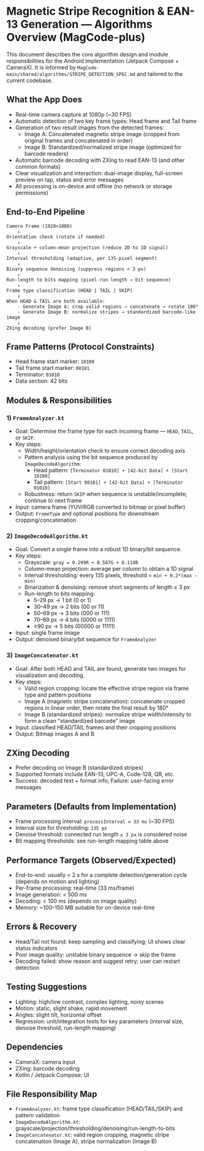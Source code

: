 # Magnetic Stripe Recognition & EAN-13 Generation — Algorithms Overview (MagCode-plus)

This document describes the core algorithm design and module responsibilities for the Android implementation (Jetpack Compose + CameraX). It is informed by `MagCode-main/shared/algorithms/STRIPE_DETECTION_SPEC.md` and tailored to the current codebase.

## What the App Does
- Real-time camera capture at 1080p (~30 FPS)
- Automatic detection of two key frame types: Head frame and Tail frame
- Generation of two result images from the detected frames:
  - Image A: Concatenated magnetic stripe image (cropped from original frames and concatenated in order)
  - Image B: Standardized/normalized stripe image (optimized for barcode readers)
- Automatic barcode decoding with ZXing to read EAN-13 (and other common formats)
- Clear visualization and interaction: dual-image display, full-screen preview on tap, status and error messages
- All processing is on-device and offline (no network or storage permissions)

## End-to-End Pipeline
```
Camera Frame (1920×1080)
    ↓
Orientation check (rotate if needed)
    ↓
Grayscale + column-mean projection (reduce 2D to 1D signal)
    ↓
Interval thresholding (adaptive, per 135-pixel segment)
    ↓
Binary sequence denoising (suppress regions < 3 px)
    ↓
Run-length to bits mapping (pixel-run length → bit sequence)
    ↓
Frame type classification (HEAD | TAIL | SKIP)
    ↓
When HEAD & TAIL are both available:
    - Generate Image A: crop valid regions → concatenate → rotate 180°
    - Generate Image B: normalize stripes → standardized barcode-like image
    ↓
ZXing decoding (prefer Image B)
```

## Frame Patterns (Protocol Constraints)
- Head frame start marker: `10100`
- Tail frame start marker: `00101`
- Terminator: `01010`
- Data section: 42 bits

## Modules & Responsibilities

### 1) `FrameAnalyzer.kt`
- Goal: Determine the frame type for each incoming frame — `HEAD`, `TAIL`, or `SKIP`.
- Key steps:
  - Width/height/orientation check to ensure correct decoding axis
  - Pattern analysis using the bit sequence produced by `ImageDecodeAlgorithm`:
    - Head pattern: `[Terminator 01010] + [42-bit Data] + [Start 10100]`
    - Tail pattern: `[Start 00101] + [42-bit Data] + [Terminator 01010]`
  - Robustness: return `SKIP` when sequence is unstable/incomplete; continue to next frame
- Input: camera frame (YUV/RGB converted to bitmap or pixel buffer)
- Output: `FrameType` and optional positions for downstream cropping/concatenation

### 2) `ImageDecodeAlgorithm.kt`
- Goal: Convert a single frame into a robust 1D binary/bit sequence.
- Key steps:
  - Grayscale: `gray = 0.299R + 0.587G + 0.114B`
  - Column-mean projection: average per column to obtain a 1D signal
  - Interval thresholding: every 135 pixels, threshold = `min + 0.2*(max - min)`
  - Binarization & denoising: remove short segments of length ≤ 3 px
  - Run-length to bits mapping:
    - 5–29 px → 1 bit (0 or 1)
    - 30–49 px → 2 bits (00 or 11)
    - 50–69 px → 3 bits (000 or 111)
    - 70–89 px → 4 bits (0000 or 1111)
    - ≥90 px → 5 bits (00000 or 11111)
- Input: single frame image
- Output: denoised binary/bit sequence for `FrameAnalyzer`

### 3) `ImageConcatenator.kt`
- Goal: After both HEAD and TAIL are found, generate two images for visualization and decoding.
- Key steps:
  - Valid region cropping: locate the effective stripe region via frame type and pattern positions
  - Image A (magnetic stripe concatenation): concatenate cropped regions in linear order, then rotate the final result by 180°
  - Image B (standardized stripes): normalize stripe width/intensity to form a clean "standardized barcode" image
- Input: classified HEAD/TAIL frames and their cropping positions
- Output: Bitmap images A and B

## ZXing Decoding
- Prefer decoding on Image B (standardized stripes)
- Supported formats include EAN-13, UPC-A, Code-128, QR, etc.
- Success: decoded text + format info; Failure: user-facing error messages

## Parameters (Defaults from Implementation)
- Frame processing interval: `processInterval = 33 ms` (~30 FPS)
- Interval size for thresholding: `135 px`
- Denoise threshold: connected run length `≤ 3 px` is considered noise
- Bit mapping thresholds: see run-length mapping table above

## Performance Targets (Observed/Expected)
- End-to-end: usually < 2 s for a complete detection/generation cycle (depends on motion and lighting)
- Per-frame processing: real-time (33 ms/frame)
- Image generation: < 500 ms
- Decoding: < 100 ms (depends on image quality)
- Memory: ~100–150 MB suitable for on-device real-time

## Errors & Recovery
- Head/Tail not found: keep sampling and classifying; UI shows clear status indicators
- Poor image quality: unstable binary sequence → skip the frame
- Decoding failed: show reason and suggest retry; user can restart detection

## Testing Suggestions
- Lighting: high/low contrast, complex lighting, noisy scenes
- Motion: static, slight shake, rapid movement
- Angles: slight tilt, horizontal offset
- Regression: unit/integration tests for key parameters (interval size, denoise threshold, run-length mapping)

## Dependencies
- CameraX: camera input
- ZXing: barcode decoding
- Kotlin / Jetpack Compose: UI

## File Responsibility Map
- `FrameAnalyzer.kt`: frame type classification (HEAD/TAIL/SKIP) and pattern validation
- `ImageDecodeAlgorithm.kt`: grayscale/projection/thresholding/denoising/run-length-to-bits
- `ImageConcatenator.kt`: valid region cropping, magnetic stripe concatenation (Image A), stripe normalization (Image B)
